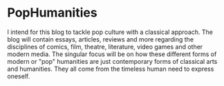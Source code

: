 # PopHumanities

I intend for this blog to tackle pop culture with a classical approach. The blog will contain essays, articles, reviews and more regarding the disciplines of comics, film, theatre, literature, video games and other modern media. The singular focus will be on how these different forms of modern or "pop" humanities are just contemporary forms of classical arts and humanities. They all come from the timeless human need to express oneself.
